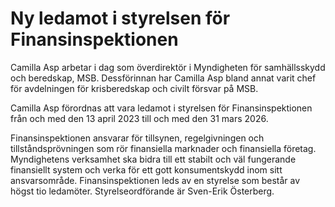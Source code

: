 # Ny ledamot i styrelsen för Finansinspektionen

Camilla Asp arbetar i dag som överdirektör i Myndigheten för samhällsskydd och beredskap, MSB. Dessförinnan har Camilla Asp bland annat varit chef för avdelningen för krisberedskap och civilt försvar på MSB.

Camilla Asp förordnas att vara ledamot i styrelsen för Finansinspektionen från och med den 13 april 2023 till och med den 31 mars 2026.

Finansinspektionen ansvarar för tillsynen, regelgivningen och tillståndsprövningen som rör finansiella marknader och finansiella företag. Myndighetens verksamhet ska bidra till ett stabilt och väl fungerande finansiellt system och verka för ett gott konsumentskydd inom sitt ansvarsområde. Finansinspektionen leds av en styrelse som består av högst tio ledamöter. Styrelseordförande är Sven-Erik Österberg.
